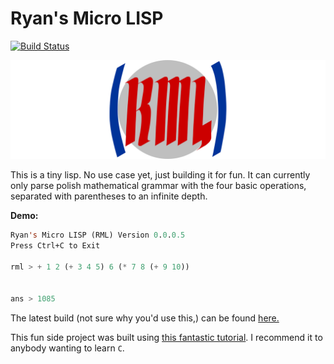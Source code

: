 # Ryan's Micro LISP

[![Build Status](https://travis-ci.org/RyanFleck/RML.svg?branch=master)](https://travis-ci.org/RyanFleck/RML)

![RML](/assets/rml.svg)

This is a tiny lisp. No use case yet, just building it for fun. It can currently only parse polish mathematical grammar with the four basic operations, separated with parentheses to an infinite depth.

**Demo:**
```lisp
Ryan's Micro LISP (RML) Version 0.0.0.5
Press Ctrl+C to Exit

rml > + 1 2 (+ 3 4 5) 6 (* 7 8 (+ 9 10))


ans > 1085
```

The latest build (not sure why you'd use this,) can be found [here.](https://github.com/RyanFleck/RML/releases)

This fun side project was built using [this fantastic tutorial](http://www.buildyourownlisp.com/). I recommend it to anybody wanting to learn `C`. 
